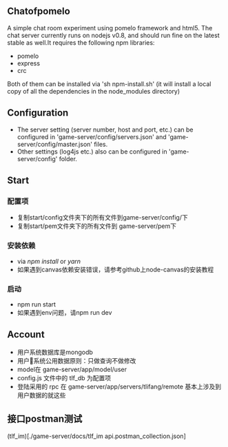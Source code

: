 ## Chatofpomelo

A simple chat room experiment using pomelo framework and html5.
The chat server currently runs on nodejs v0.8, and should run fine on the latest stable as well.It requires the following npm libraries:
- pomelo
- express
- crc

Both of them can be installed via 'sh npm-install.sh' (it will install a local copy of all the dependencies in the node_modules directory)

## Configuration

 * The server setting (server number, host and port, etc.) can be configured in 'game-server/config/servers.json' and 'game-server/config/master.json' files.
 * Other settings (log4js etc.) also can be configured in 'game-server/config' folder.


## Start
### 配置项
  * 复制start/config文件夹下的所有文件到game-server/config/下
  * 复制start/pem文件夹下的所有文件到 game-server/pem下
### 安装依赖
  * via *npm install* or *yarn*
  * 如果遇到canvas依赖安装错误，请参考github上node-canvas的安装教程
### 启动
  * npm run start
  * 如果遇到env问题，请npm run dev

## Account
* 用户系统数据库是mongodb
* 用户系统公用数据原则：只做查询不做修改
* model在 game-server/app/model/user
* config.js 文件中的 tlf_db 为配置项
* 登陆采用的 rpc 在 game-server/app/servers/tlifang/remote
基本上涉及到用户数据的就这些

## 接口postman测试
(tlf_im)[./game-server/docs/tlf_im api.postman_collection.json]